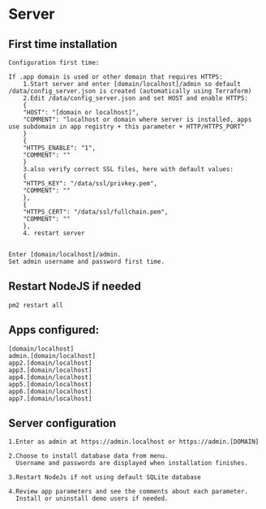 # Server

## First time installation

    Configuration first time:

    If .app domain is used or other domain that requires HTTPS:
        1.Start server and enter [domain/localhost]/admin so default /data/config_server.json is created (automatically using Terraform)
        2.Edit /data/config_server.json and set HOST and enable HTTPS:
        {
        "HOST": "[domain or localhost]",
        "COMMENT": "localhost or domain where server is installed, apps use subdomain in app registry + this parameter + HTTP/HTTPS_PORT"
        }
        {
        "HTTPS_ENABLE": "1",
        "COMMENT": ""
        }
        3.also verify correct SSL files, here with default values:
        {
        "HTTPS_KEY": "/data/ssl/privkey.pem",
        "COMMENT": ""
        },
        {
        "HTTPS_CERT": "/data/ssl/fullchain.pem",
        "COMMENT": ""
        },
        4. restart server


    Enter [domain/localhost]/admin.
    Set admin username and password first time.	
    

## Restart NodeJS if needed
    pm2 restart all

## Apps configured: 
    [domain/localhost]
    admin.[domain/localhost]
    app2.[domain/localhost]
    app3.[domain/localhost]
    app4.[domain/localhost]
    app5.[domain/localhost]
    app6.[domain/localhost]
    app7.[domain/localhost]


## Server configuration
    
    1.Enter as admin at https://admin.localhost or https://admin.[DOMAIN]

    2.Choose to install database data from menu.
      Username and passwords are displayed when installation finishes.

    3.Restart NodeJs if not using default SQLite database
    
    4.Review app parameters and see the comments about each parameter.
      Install or uninstall demo users if needed.